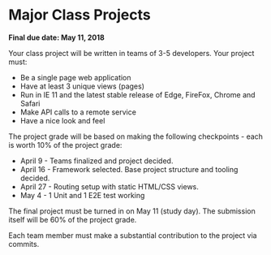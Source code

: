 # Major Class Projects
**Final due date: May 11, 2018**

Your class project will be written in teams of 3-5 developers. Your project must:

 * Be a single page web application
 * Have at least 3 unique views (pages)
 * Run in IE 11 and the latest stable release of Edge, FireFox, Chrome and Safari
 * Make API calls to a remote service
 * Have a nice look and feel

 The project grade will be based on making the following checkpoints - each is worth 10% of the project grade:

  * April 9 - Teams finalized and project decided.
  * April 16 - Framework selected. Base project structure and tooling decided.
  * April 27 - Routing setup with static HTML/CSS views.
  * May 4 - 1 Unit and 1 E2E test working

The final project must be turned in on May 11 (study day). The submission itself will be 60% of the project grade.

Each team member must make a substantial contribution to the project via commits.
